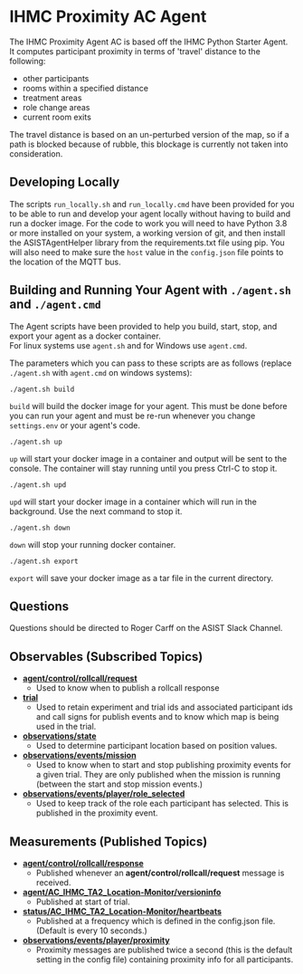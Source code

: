 # IHMC Proximity AC Agent

The IHMC Proximity Agent AC is based off the IHMC Python Starter Agent.  It computes
participant proximity in terms of 'travel' distance to the following: 
- other participants
- rooms within a specified distance
- treatment areas
- role change areas
- current room exits

The travel distance is based on an un-perturbed version of the map, so if a path is
blocked because of rubble, this blockage is currently not taken into consideration.

## Developing Locally
The scripts `run_locally.sh` and `run_locally.cmd` have been provided for you to be able to run and develop your
agent locally without having to build and run a docker image.  For the code to work you will need to have Python
3.8 or more installed on your system, a working version of git, and then install the ASISTAgentHelper library 
from the requirements.txt file using pip.  You will also need to make sure the `host` value in the `config.json` 
file points to the location of the MQTT bus.

## Building and Running Your Agent with `./agent.sh` and `./agent.cmd`
The Agent scripts have been provided to help you build, start, stop, and export your agent as a docker container.  
For linux systems use `agent.sh` and for Windows use `agent.cmd`.

The parameters which you can pass to these scripts are as follows (replace `./agent.sh` with `agent.cmd`
on windows systems):

    ./agent.sh build

`build` will build the docker image for your agent.  This must be done before you can run your agent and must
be re-run whenever you change `settings.env` or your agent's code.

    ./agent.sh up
`up` will start your docker image in a container and output will be sent to the console. 
The container will stay running until you press Ctrl-C to stop it.

    ./agent.sh upd
`upd` will start your docker image in a container which will run in the background. Use the next
command to stop it.

    ./agent.sh down
`down` will stop your running docker container. 

    ./agent.sh export
`export` will save your docker image as a tar file in the current directory. 

## Questions
Questions should be directed to Roger Carff on the ASIST Slack Channel.

## Observables (Subscribed Topics)
- [**agent/control/rollcall/request**](https://gitlab.com/artificialsocialintelligence/study3/-/tree/main//MessageSpecs/Agent/rollcall/agent_rollcall.md)
    - Used to know when to publish a rollcall response
- [**trial**](https://gitlab.com/artificialsocialintelligence/study3/-/tree/main//MessageSpecs/Trial/trial.md)
    - Used to retain experiment and trial ids and associated participant ids and call signs for publish events and to know which map is being used in the trial.
- [**observations/state**](https://gitlab.com/artificialsocialintelligence/study3/-/tree/main//MessageSpecs/PlayerState/observation_state.md)
  - Used to determine participant location based on position values.
- [**observations/events/mission**](https://gitlab.com/artificialsocialintelligence/study3/-/tree/main//MessageSpecs/MissionState/missionstate_event_message.md)
  - Used to know when to start and stop publishing proximity events for a given trial.  They are only published when the mission is running (between the start and stop mission events.)
- [**observations/events/player/role_selected**](https://gitlab.com/artificialsocialintelligence/study3/-/tree/main//MessageSpecs/RoleSelected/role_selected_event_message.md)
  - Used to keep track of the role each participant has selected.  This is published in the proximity event.
## Measurements (Published Topics)
- [**agent/control/rollcall/response**](https://gitlab.com/artificialsocialintelligence/study3/-/tree/main//MessageSpecs/Agent/rollcall/agent_rollcall.md)
    - Published whenever an **agent/control/rollcall/request** message is received.
- [**agent/AC_IHMC_TA2_Location-Monitor/versioninfo**](https://gitlab.com/artificialsocialintelligence/study3/-/tree/main//MessageSpecs/Agent/versioninfo/agent_versioninfo.md)
    - Published at start of trial.
- [**status/AC_IHMC_TA2_Location-Monitor/heartbeats**](https://gitlab.com/artificialsocialintelligence/study3/-/tree/main//MessageSpecs/Status/status.md)
    - Published at a frequency which is defined in the config.json file.  (Default is every 10 seconds.)
- [**observations/events/player/proximity**](https://gitlab.com/artificialsocialintelligence/study3/-/tree/main//MessageSpecs/Proximity/proximity_event_message.md)
    - Proximity messages are published twice a second (this is the default setting in the config file) 
      containing proximity info for all participants.
